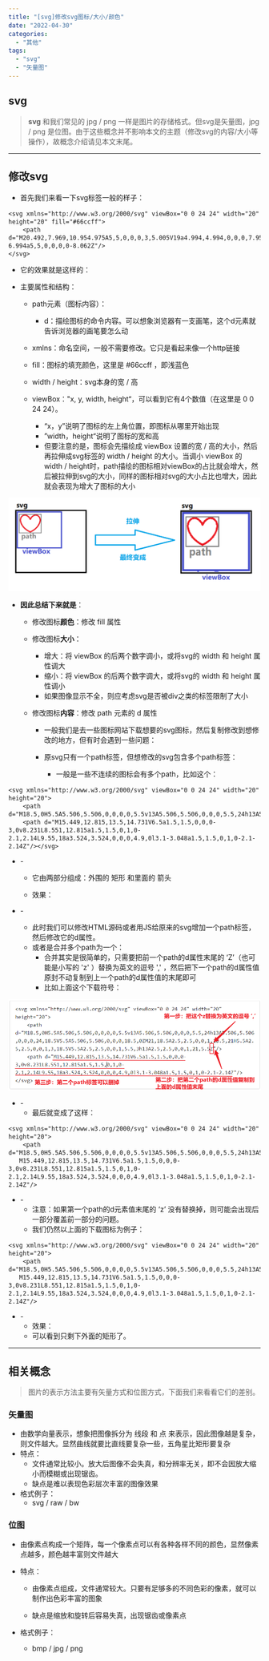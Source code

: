 ```yaml
---
title: "[svg]修改svg图标/大小/颜色"
date: "2022-04-30"
categories: 
  - "其他"
tags: 
  - "svg"
  - "矢量图"
---
```


## svg

> **svg** 和我们常见的 jpg / png 一样是图片的存储格式。但svg是矢量图，jpg / png 是位图。由于这些概念并不影响本文的主题（修改svg的内容/大小等操作），故概念介绍请见本文末尾。

* * *

## 修改svg

- 首先我们来看一下svg标签一般的样子：

```
<svg xmlns="http://www.w3.org/2000/svg" viewBox="0 0 24 24" width="20" height="20" fill="#66ccff">
    <path
d="M20.492,7.969,10.954.975A5,5,0,0,0,3,5.005V19a4.994,4.994,0,0,0,7.954,4.03l9.538-6.994a5,5,0,0,0,0-8.062Z"/>
</svg>
```

- 它的效果就是这样的：

- 主要属性和结构：
    
    - path元素（图标内容）：
        - d：描绘图标的命令内容。可以想象浏览器有一支画笔，这个d元素就告诉浏览器的画笔要怎么动
    
    - xmlns：命名空间，一般不需要修改。它只是看起来像一个http链接
    - fill：图标的填充颜色，这里是 #66ccff ，即浅蓝色
    - width / height：svg本身的宽 / 高
    
    - viewBox："x, y, width, height“，可以看到它有4个数值（在这里是 0 0 24 24）。
        - “x，y”说明了图标的左上角位置，即图标从哪里开始出现
        - ”width，height“说明了图标的宽和高
        - 但要注意的是，图标会先描绘成 viewBox 设置的宽 / 高的大小，然后再拉伸成svg标签的 width / height 的大小。当调小 viewBox 的 width / height时，path描绘的图标相对viewBox的占比就会增大，然后被拉伸到svg的大小，同样的图标相对svg的大小占比也增大，因此就会表现为增大了图标的大小

![](images/image-62-1024x379.png)

- **因此总结下来就是**：
    
    - 修改图标**颜色**：修改 fill 属性
    - 修改图标**大小**：
        - 增大：将 viewBox 的后两个数字调小，或将svg的 width 和 height 属性调大
        - 缩小：将 viewBox 的后两个数字调大，或将svg的 width 和 height 属性调小
        - 如果图像显示不全，则应考虑svg是否被div之类的标签限制了大小
    
    - 修改图标**内容**：修改 path 元素的 d 属性
        
        - 一般我们是去一些图标网站下载想要的svg图标，然后复制修改到想修改的地方，但有时会遇到一些问题：
        
        - 原svg只有一个path标签，但想修改的svg包含多个path标签：
            - 一般是一些不连续的图标会有多个path，比如这个：

```
<svg xmlns="http://www.w3.org/2000/svg" viewBox="0 0 24 24" width="20" height="20">
    <path d="M18.5,0H5.5A5.506,5.506,0,0,0,0,5.5v13A5.506,5.506,0,0,0,5.5,24h13A5.506,5.506,0,0,0,24,18.5V5.5A5.506,5.506,0,0,0,18.5,0ZM21,18.5A2.5,2.5,0,0,1,18.5,21H5.5A2.5,2.5,0,0,1,3,18.5V5.5A2.5,2.5,0,0,1,5.5,3h13A2.5,2.5,0,0,1,21,5.5Z"/>
    <path d="M15.449,12.815,13.5,14.731V6.5a1.5,1.5,0,0,0-3,0v8.231L8.551,12.815a1.5,1.5,0,1,0-2.1,2.14L9.55,18a3.524,3.524,0,0,0,4.9,0l3.1-3.048a1.5,1.5,0,1,0-2.1-2.14Z"/></svg>
```

- \-
    
    - 它由两部分组成：外围的 矩形 和里面的 箭头
    
    - 效果：

- \-
    - 此时我们可以修改HTML源码或者用JS给原来的svg增加一个path标签，然后修改它的d属性。
    - 或者是合并多个path为一个：
        - 合并其实是很简单的，只需要把前一个path的d属性末尾的 ‘Z’（也可能是小写的 'z' ）替换为英文的逗号 ',' ，然后把下一个path的d属性值原封不动复制到上一个path的d属性值的末尾即可
        - 比如上面这个下载符号：

![](images/image-63.png)

- \-
    - 最后就变成了这样：

```
<svg xmlns="http://www.w3.org/2000/svg" viewBox="0 0 24 24" width="20" height="20">
    <path d="M18.5,0H5.5A5.506,5.506,0,0,0,0,5.5v13A5.506,5.506,0,0,0,5.5,24h13A5.506,5.506,0,0,0,24,18.5V5.5A5.506,5.506,0,0,0,18.5,0ZM21,18.5A2.5,2.5,0,0,1,18.5,21H5.5A2.5,2.5,0,0,1,3,18.5V5.5A2.5,2.5,0,0,1,5.5,3h13A2.5,2.5,0,0,1,21,5.5,
   M15.449,12.815,13.5,14.731V6.5a1.5,1.5,0,0,0-3,0v8.231L8.551,12.815a1.5,1.5,0,1,0-2.1,2.14L9.55,18a3.524,3.524,0,0,0,4.9,0l3.1-3.048a1.5,1.5,0,1,0-2.1-2.14Z"/>
```

- \-
    - 注意：如果第一个path的d元素值末尾的 ‘z’ 没有替换掉，则可能会出现后一部分覆盖前一部分的问题。
    - 我们仍然以上面的下载图标为例子：

```
<svg xmlns="http://www.w3.org/2000/svg" viewBox="0 0 24 24" width="20" height="20">
    <path d="M18.5,0H5.5A5.506,5.506,0,0,0,0,5.5v13A5.506,5.506,0,0,0,5.5,24h13A5.506,5.506,0,0,0,24,18.5V5.5A5.506,5.506,0,0,0,18.5,0ZM21,18.5A2.5,2.5,0,0,1,18.5,21H5.5A2.5,2.5,0,0,1,3,18.5V5.5A2.5,2.5,0,0,1,5.5,3h13A2.5,2.5,0,0,1,21,5.5Z,
   M15.449,12.815,13.5,14.731V6.5a1.5,1.5,0,0,0-3,0v8.231L8.551,12.815a1.5,1.5,0,1,0-2.1,2.14L9.55,18a3.524,3.524,0,0,0,4.9,0l3.1-3.048a1.5,1.5,0,1,0-2.1-2.14Z"/>
```

- \-
    - 效果：
    - 可以看到只剩下外面的矩形了。

* * *

## 相关概念

> 图片的表示方法主要有矢量方式和位图方式，下面我们来看看它们的差别。

### 矢量图

- 由数学向量表示，想象把图像拆分为 线段 和 点 来表示，因此图像越是复杂，则文件越大。显然曲线就要比直线要复杂一些，五角星比矩形要复杂
- 特点：
    - 文件通常比较小。放大后图像不会失真，和分辨率无关，即不会因放大缩小而模糊或出现锯齿。
    - 缺点是难以表现色彩层次丰富的图像效果
- 格式例子：
    - svg / raw / bw

### 位图

- 由像素点构成一个矩阵，每一个像素点可以有各种各样不同的颜色，显然像素点越多，颜色越丰富则文件越大
- 特点：
    
    - 由像素点组成，文件通常较大。只要有足够多的不同色彩的像素，就可以制作出色彩丰富的图象
    
    - 缺点是缩放和旋转后容易失真，出现锯齿或像素点
- 格式例子：
    - bmp / jpg / png
